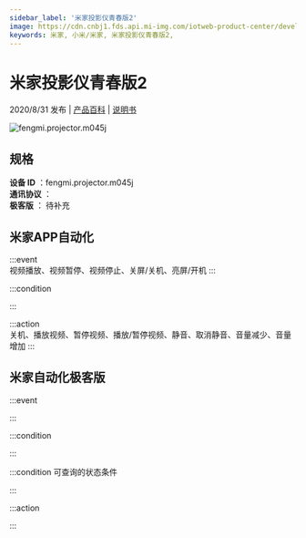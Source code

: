 ```yaml
---
sidebar_label: '米家投影仪青春版2'
image: https://cdn.cnbj1.fds.api.mi-img.com/iotweb-product-center/developer_1584698751823gNfz12nc.png?GalaxyAccessKeyId=AKVGLQWBOVIRQ3XLEW&Expires=9223372036854775807&Signature=wL7/wCjmJf08pb+V4t3xQGBNcwA=
keywords: 米家, 小米/米家, 米家投影仪青春版2, 
---
```

# 米家投影仪青春版2

2020/8/31 发布 | [产品百科](https://home.mi.com/webapp/content/baike/product/index.html?model=fengmi.projector.m045j/) | [说明书](https://home.mi.com/views/introduction.html?model=fengmi.projector.m045j&region=cn)

![fengmi.projector.m045j](https://cdn.cnbj1.fds.api.mi-img.com/iotweb-product-center/developer_1584698751823gNfz12nc.png?GalaxyAccessKeyId=AKVGLQWBOVIRQ3XLEW&Expires=9223372036854775807&Signature=wL7/wCjmJf08pb+V4t3xQGBNcwA=)

## 规格  
> 
**设备 ID** ：fengmi.projector.m045j  
**通讯协议** ：  
**极客版**  ： 待补充 


## 米家APP自动化  

:::event  
视频播放、视频暂停、视频停止、关屏/关机、亮屏/开机
:::

:::condition  

:::

:::action   
关机、播放视频、暂停视频、播放/暂停视频、静音、取消静音、音量减少、音量增加
:::

## 米家自动化极客版  

:::event  

:::

:::condition  

:::

:::condition 可查询的状态条件  

:::

:::action  

:::

        
